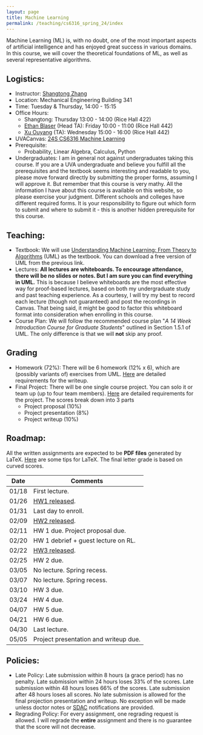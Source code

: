 ```yaml
---
layout: page
title: Machine Learning
permalink: /teaching/cs6316_spring_24/index
---
```


Machine Learning (ML) is, with no doubt, one of the most important aspects of artificial intelligence and has enjoyed great success in various domains. 
In this course,
we will cover the theoretical foundations of ML, as well as several representative algorithms. 

## Logistics:

- Instructor: [Shangtong Zhang](/)
- Location: Mechanical Engineering Building 341    
- Time: Tuesday & Thursday, 14:00 - 15:15  
- Office Hours: 
  - Shangtong: Thursday 13:00 - 14:00 (Rice Hall 422)
  - [Ethan Blaser](ehb2bf@virginia.edu) (Head TA): Friday 10:00 - 11:00 (Rice Hall 442)
  - [Xu Ouyang](ftp8nr@virginia.edu) (TA): Wednesday 15:00 - 16:00 (Rice Hall 442)
- UVACanvas: [24S CS6316 Machine Learning](https://canvas.its.virginia.edu/courses/104488)
- Prerequisite:
  - Probability, Linear Algebra, Calculus, Python
- Undergraduates: I am in general not against undergraduates taking this course. If you are a UVA undergraduate and believe you fulfill all the prerequisites and the textbook seems interesting and readable to you, 
please move forward directly by submitting the proper forms,
assuming I will approve it.
But remember that this course is very mathy.
All the information I have about this course is available on this website,
so please exercise your judgment.
Different schools and colleges have different required forms.
It is your responsibility to figure out which form to submit and where to submit it - this is another hidden prerequisite for this course.

## Teaching:
- Textbook: We will use [Understanding Machine Learning: From Theory to Algorithms](https://www.cs.huji.ac.il/~shais/UnderstandingMachineLearning/) (UML) as the textbook.
You can download a free version of UML from the previous link.
- Lectures: **All lectures are whiteboards. To encourage attendance, there will be no slides or notes. But I am sure you can find everything in UML.**
This is because I believe whiteboards are the most effective way for proof-based lectures, based on both my undergraduate study and past teaching experience.
As a courtesy,
I will try my best to record each lecture (though not guaranteed) and post the recordings in Canvas.
That being said, it might be good to factor this whiteboard format into consideration when enrolling in this course.
- Course Plan: We will follow the recommended course plan "*A 14 Week Introduction Course for Graduate Students*" outlined in Section 1.5.1 of UML. The only difference is that we will **not** skip any proof.

## Grading
- Homework (72%): There will be 6 homework (12% x 6), which are (possibly variants of) exercises from UML. [Here](/assets/pdf/cs_6316_spring_24/homework_requirements.pdf) are detailed requirements for the writeup.
- Final Project: There will be one single course project. You can solo it or team up (up to four team members). [Here](/assets/pdf/cs_6316_spring_24/project_requirements.pdf) are detailed requirements for the project. The scores break down into 3 parts
  - Project proposal (10%)
  - Project presentation (8%)
  - Project writeup (10%)

## Roadmap:
 
All the written assignments are expected to be **PDF files** generated by LaTeX. 
[Here](/blog/latex) are some tips for LaTeX.
The final letter grade is based on curved scores.

| Date  |  Comments |
|-------| ----------|
|01/18| First lecture.|
|01/26| [HW1 released](https://github.com/ShangtongZhang/ShangtongZhang.github.io/tree/master/assets/pdf/cs_6316_spring_24).|
|01/31| Last day to enroll.|
|02/09| [HW2 released](https://github.com/ShangtongZhang/ShangtongZhang.github.io/tree/master/assets/pdf/cs_6316_spring_24).|
|02/11| HW 1 due. Project proposal due. |
|02/20| HW 1 debrief + guest lecture on RL. |
|02/22| [HW3 released](https://github.com/ShangtongZhang/ShangtongZhang.github.io/tree/master/assets/pdf/cs_6316_spring_24).|
|02/25| HW 2 due.|
|03/05| No lecture. Spring recess.|
|03/07| No lecture. Spring recess.|
|03/10| HW 3 due.|
|03/24| HW 4 due.|
|04/07| HW 5 due.|
|04/21| HW 6 due.|
|04/30| Last lecture.|
|05/05| Project presentation and writeup due.

<!-- | Date  |  Comments |
|-------| ----------|
|01/18||
|01/23||
|01/25||
|01/30||
|02/01||
|02/06||
|02/08||
|02/11| HW 1 Due. Project proposal Due. |
|02/15||
|02/20| No lecture (tentative). |
|02/22||
|02/25| HW 2 Due.|
|02/27||
|02/29||
|03/05| No lecture. Spring recess.|
|03/07| No lecture. Spring recess.|
|03/10| HW 3 Due.|
|03/12||
|03/14||
|03/19||
|03/21||
|03/24| HW 4 Due.|
|03/26||
|03/28||
|04/02||
|04/04||
|04/07| HW 5 Due.|
|04/09||
|04/11||
|04/16||
|04/21| HW 6 Due.|
|04/18||
|04/23||
|04/25||
|04/30| Last lecture.|
|05/05| Project presentation and writeup due.| -->

## Policies:

- Late Policy:
Late submission within 8 hours (a grace period) has no penalty.
Late submission within 24 hours loses 33% of the scores.
Late submission within 48 hours loses 66% of the scores.
Late submission after 48 hours loses all scores.
No late submission is allowed for the final projection presentation and writeup.
No exception will be made unless doctor notes or [SDAC](https://www.studenthealth.virginia.edu/SDAC) notifications are provided.
- Regrading Policy: For every assignment, one regrading request is allowed. I will regrade the **entire** assignment and there is no guarantee that the score will not decrease.